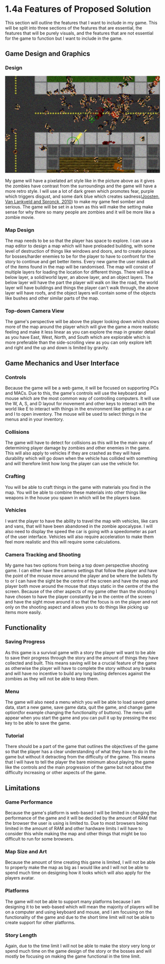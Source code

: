 # 1.4a Features of Proposed Solution

This section will outline the features that I want to include in my game. This will be split into three sections of the features that are essential, the features that will be purely visuals, and the features that are not essential for the game to function but I want to include in the game.



## Game Design and Graphics

### Design

![](<../.gitbook/assets/image (4) (1).png>)

My game will have a pixelated art style like in the picture above as it gives the zombies have contrast from the surroundings and the game will have a more retro style.  I will use a lot of dark green which promotes fear, purple which triggers disgust, and some dark blue which creates sadness([Joosten, Van Lankveld and Spronck, 2010](../reference-list-features-of-proposed-solution..md)) to make my game feel somber and serious.  The game will be set in a town as this will make the setting make sense for why there so many people are zombies and it will be more like a zombie movie.

### Map Design

The map needs to be so that the player has space to explore.  I can use a map editor to design a map which will have preloaded building, with some level of destruction of things like windows and doors, and to create places for bosses/harder enemies to be for the player to have to confront for the story to continue and get better items.  Every new game the user makes all of the items found in the map will be randomised.  The map will consist of multiple layers for loading the location for different things.  There will be a below layer, a solid/world layer, an above layer, and an object layers.  The below layer will have the part the player will walk on like the road, the world layer will have buildings and things the player can't walk through, the above layer will have roofs, and the object layers will contain some of the objects like bushes and other similar parts of the map.

### Top-down Camera View

The game's perspective will be above the player looking down which shows more of the map around the player which will give the game a more realistic feeling and make it less linear as you can explore the map in greater detail as you have East, West, North, and South which are explorable which is more preferable than the side-scrolling view as you can only explore left and right and the up and down is limited by gravity.

## Game Mechanics and User Interface

### Controls

Because the game will be a web game, it will be focused on supporting PCs and MACs.  Due to this, the game's controls will use the keyboard and mouse which are the most common way of controlling computers.  It will use the W, A, S, and D layout for movement and other keys to interact with the world like E to interact with things in the environment like getting in a car and I to open inventory.  The mouse will be used to select things in the menus and in your inventory.

### Collisions

The game will have to detect for collisions as this will be the main way of determining player damage by zombies and other enemies in the game.  This will also apply to vehicles if they are crashed as they will have durability which will go down when the vehicle has collided with something and will therefore limit how long the player can use the vehicle for.

### Crafting

You will be able to craft things in the game with materials you find in the map.  You will be able to combine these materials into other things like weapons in the house you spawn in which will be the players base.

### Vehicles

I want the player to have the ability to travel the map with vehicles, like cars and vans, that will have been abandoned in the zombie apocalypse.  I will also need to display the speed the car is going with a speedometer as part of the user interface.  Vehicles will also require acceleration to make them feel more realistic and this will require some calculations.

### Camera Tracking and Shooting

My game has two options from being a top down perspective shooting game. I can either have the camera settings that follow the player and have the point of the mouse move around the player and be where the bullets fly to or I can have the sight be the centre of the screen and have the map and player both move around the mouse that stays static in the centre of the the screen. Because of the other aspects of my game other than the shooting I have chosen to have the player constantly be in the centre of the screen and have the sight move around it so that the focus is on the player and not only on the shooting aspect and allows you to do things like picking up items more easily.

## Functionality

### Saving Progress

As this game is a survival game with a story the player will want to be able to save their progress through the story and the amount of things they have collected and built.  This means saving will be a crucial feature of the game as otherwise the player will have to complete the story without any breaks and will have no incentive to build any long lasting defences against the zombies as they will not be able to keep them.

### Menu

The game will also need a menu which you will be able to load saved game data, start a new game, save game data, quit the game, and change game option(for example changing the functionality of buttons).  The menu will appear when you start the game and you can pull it up by pressing the esc key to be able to save the game.

### Tutorial

There should be a part of the game that outlines the objectives of the game so that the player has a clear understanding of what they have to do in the game but without it detracting from the difficulty of the game. This means that I will have to tell the player the bare minimum about playing the game like the controls and the main progression of the game but not about the difficulty increasing or other aspects of the game.

## Limitations

### Game Performance

Because the game's platform is web-based I will be limited in changing the performance of the game and it will be decided by the amount of RAM that the browser the user is using is limited to.  Due to most browsers being limited in the amount of RAM and other hardware limits I will have to consider this while making the map and other things that might be too difficult to run for some browsers.

### Map Size and Art

Because the amount of time creating this game is limited, I will not be able to properly make the map as big as I would like and I will not be able to spend much time on designing how it looks which will also apply for the players avatar.

### Platforms

The game will not be able to support many platforms because I am designing it to be web-based which will mean the majority of players will be on a computer and using keyboard and mouse, and I am focusing on the functionality of the game and due to the short time limit will not be able to create support for other platforms.

### Story Length

Again, due to the time limit I will not be able to make the story very long or spend much time on the game design of the story or the bosses and will mostly be focusing on making the game  functional in the time limit.
